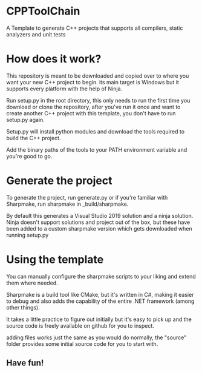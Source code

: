 # CPPToolChain
A Template to generate C++ projects that supports all compilers, static analyzers and unit tests

# How does it work?

This repository is meant to be downloaded and copied over to where you want your new C++ project to begin.
its main target is Windows but it supports every platform with the help of Ninja.

Run setup.py in the root directory, this only needs to run the first time you download or clone the repository,
after you've run it once and want to create another C++ project with this template, you don't have to run setup.py again.

Setup.py will install python modules and download the tools required to build the C++ project.

Add the binary paths of the tools to your PATH environment variable and you're good to go.

# Generate the project
To generate the project, run generate.py or if you're familiar with Sharpmake, run sharpmake in _build/sharpmake.

By default this generates a Visual Studio 2019 solution and a ninja solution.
Ninja doesn't support solutions and project out of the box, but these have been added to a custom sharpmake version which gets downloaded when running setup.py

# Using the template
You can manually configure the sharpmake scripts to your liking and extend them where needed.

Sharpmake is a build tool like CMake, but it's written in C#, making it easier to debug and also adds the capability of the entire .NET framework (among other things).

It takes a little practice to figure out initially but it's easy to pick up and the source code is freely available on github for you to inspect.

adding files works just the same as you would do normally, the "source" folder provides some initial source code for you to start with.



## Have fun!